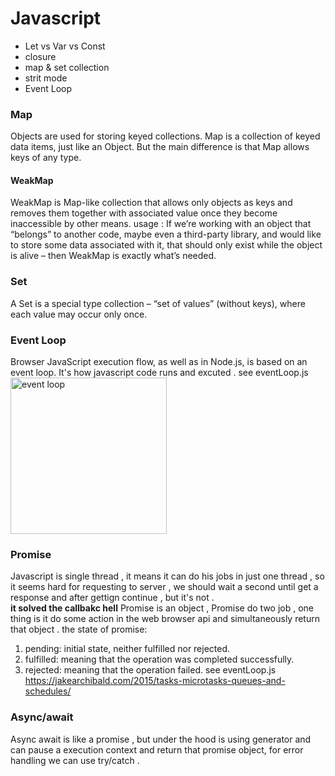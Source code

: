 # Javascript

- Let vs Var vs Const 
- closure
- map & set collection
- strit mode
- Event Loop

### Map
Objects are used for storing keyed collections. Map is a collection of keyed data items, just like an Object. But the main difference is that Map allows keys of any type.
#### WeakMap
WeakMap is Map-like collection that allows only objects as keys and removes them together with associated value once they become inaccessible by other means.
usage : 
If we’re working with an object that “belongs” to another code, maybe even a third-party library, and would like to store some data associated with it, that should only exist while the object is alive – then WeakMap is exactly what’s needed.

### Set
A Set is a special type collection – “set of values” (without keys), where each value may occur only once.

### Event Loop
Browser JavaScript execution flow, as well as in Node.js, is based on an event loop. It's how javascript code runs and excuted . see eventLoop.js <br />
<img src="https://images.velog.io/images/gtfo/post/03ef68fc-c4bc-4de0-993e-8415d21ed5a2/%E1%84%86%E1%85%A1%E1%84%8B%E1%85%B5%E1%84%8F%E1%85%B3%E1%84%85%E1%85%A9%E1%84%90%E1%85%A2%E1%84%89%E1%85%B3%E1%84%8F%E1%85%B3.gif" alt="event loop" width="250" />

### Promise 
Javascript is single thread , it means it can do his jobs in just one thread , so it seems hard for requesting to server , we should wait a second until get a response and after gettign continue , but it's not . <br />
**it solved the callbakc hell**
Promise is an object , Promise do two job , one thing is it do some action in the web browser api and simultaneously return that object .
the state of promise:
1) pending: initial state, neither fulfilled nor rejected.
2) fulfilled: meaning that the operation was completed successfully.
3) rejected: meaning that the operation failed.
see eventLoop.js
https://jakearchibald.com/2015/tasks-microtasks-queues-and-schedules/

### Async/await
Async await is like a promise , but under the hood is using generator and can pause a execution context and 
return that promise object, for error handling we can use try/catch .
